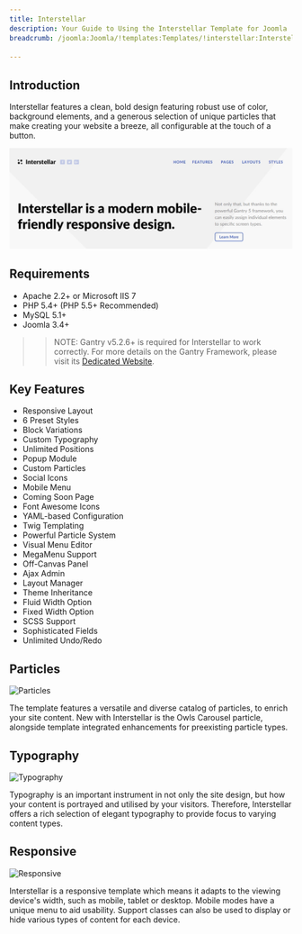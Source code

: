 ```yaml
---
title: Interstellar
description: Your Guide to Using the Interstellar Template for Joomla
breadcrumb: /joomla:Joomla/!templates:Templates/!interstellar:Interstellar

---
```


Introduction
-----

Interstellar features a clean, bold design featuring robust use of color, background elements, and a generous selection of unique particles that make creating your website a breeze, all configurable at the touch of a button.

![](assets/interstellar.jpeg)

Requirements
-----

* Apache 2.2+ or Microsoft IIS 7
* PHP 5.4+ (PHP 5.5+ Recommended)
* MySQL 5.1+
* Joomla 3.4+

>> NOTE: Gantry v5.2.6+ is required for Interstellar to work correctly. For more details on the Gantry Framework, please visit its [Dedicated Website](http://gantry.org).

Key Features
-----

* Responsive Layout
* 6 Preset Styles
* Block Variations
* Custom Typography
* Unlimited Positions
* Popup Module
* Custom Particles
* Social Icons
* Mobile Menu
* Coming Soon Page
* Font Awesome Icons 
* YAML-based Configuration
* Twig Templating
* Powerful Particle System
* Visual Menu Editor
* MegaMenu Support
* Off-Canvas Panel
* Ajax Admin
* Layout Manager
* Theme Inheritance
* Fluid Width Option
* Fixed Width Option
* SCSS Support
* Sophisticated Fields
* Unlimited Undo/Redo

## Particles

![Particles](ft-2.jpg)

The template features a versatile and diverse catalog of particles, to enrich your site content. New with Interstellar is the Owls Carousel particle, alongside template integrated enhancements for preexisting particle types.

## Typography

![Typography](ft-3.jpg)

Typography is an important instrument in not only the site design, but how your content is portrayed and utilised by your visitors. Therefore, Interstellar offers a rich selection of elegant typography to provide focus to varying content types.

## Responsive

![Responsive](ft-4.jpg)

Interstellar is a responsive template which means it adapts to the viewing device's width, such as mobile, tablet or desktop. Mobile modes have a unique menu to aid usability. Support classes can also be used to display or hide various types of content for each device.

